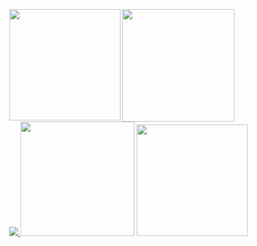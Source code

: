 <a href="#">
<img align="left" height=200 src="https://github-readme-streak-stats-git-main-davids-projects-ad77adcc.vercel.app?user=alx-mp&theme=soft-green&hide_border=true&border_radius=5.3&locale=es&date_format=M%20j%5B%2C%20Y%5D"/>
  
<img height=202 align="center" src="https://my-stats-43gk.vercel.app/api?username=alx-mp&show_icons=true&hide=contribs,issues&show=discussions_answered&rank_icon=github&include_all_commits=true&card_width=495&line_height=28&text_color=dcdada&bg_color=222428&icon_color=00dc4d&title_color=00dc4d&border_color=222428&locale=es&ring_color=00dc4d&border_radius=4.5" />

<div align="left">
  <a href="https://skillicons.dev">
    <img src="https://skillicons.dev/icons?i=angular,tailwind,nestjs" />
  </a>
  
  <img width="205" src="https://komarev.com/ghpvc/?username=alx-mp&label=VISITAS%20AL%20PERFIL&locale=es&style=for-the-badge&color=00b440&background=222428" />

   <img width="200" src="https://spotify-github-profile.kittinanx.com/api/view?uid=31rzzwpzlkptlwgjgulp5l4bxkoe&cover_image=true&theme=compact&show_offline=false&background_color=121212&interchange=fals" />
  
</div>
